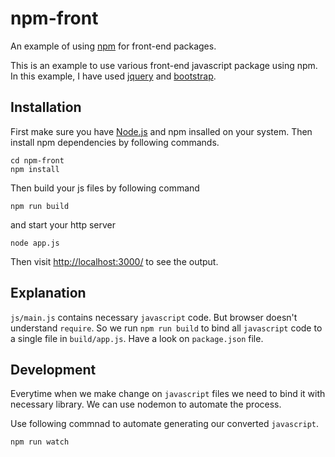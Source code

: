 # npm-front
An example of using [npm](https://www.npmjs.com/) for front-end packages.

This is an example to use various front-end javascript package using npm. In this example, I have used [jquery](https://jquery.com/) and [bootstrap](http://getbootstrap.com/).

## Installation
First make sure you have [Node.js](https://nodejs.org) and npm insalled on your system. Then install npm dependencies by following commands.

```
cd npm-front
npm install
```

Then build your js files by following command

```
npm run build
```

and start your http server
```
node app.js
```

Then visit [http://localhost:3000/](http://localhost:3000/) to see the output.

## Explanation

`js/main.js` contains necessary `javascript` code. But browser doesn't understand `require`. So we run `npm run build` to bind all `javascript` code to a single file in `build/app.js`. Have a look on `package.json` file.

## Development
Everytime when we make change on `javascript` files we need to bind it with necessary library. We can use nodemon to automate the process.

Use following commnad to automate generating our converted `javascript`.

```
npm run watch
```

